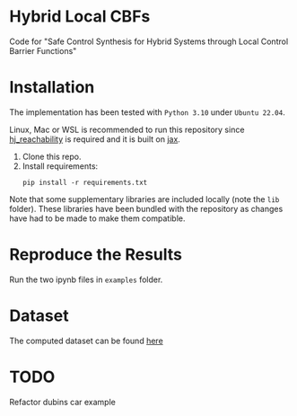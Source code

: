 # Hybrid Local CBFs
Code for "Safe Control Synthesis for Hybrid Systems through  Local Control Barrier Functions"

# Installation
The implementation has been tested with `Python 3.10` under `Ubuntu 22.04`.

Linux, Mac or WSL is recommended to run this repository since [hj_reachability](https://github.com/StanfordASL/hj_reachability) is required and it is built on [jax](https://github.com/google/jax).

1. Clone this repo.
2. Install requirements:
   ```
   pip install -r requirements.txt
   ```

Note that some supplementary libraries are included locally (note the `lib` folder).
These libraries have been bundled with the repository as changes have had to be made to make them compatible.

# Reproduce the Results
Run the two ipynb files in `examples` folder.

# Dataset
The computed dataset can be found [here](https://drive.google.com/drive/folders/1h9i-3J5y4GGOBtL76qQu95xeUCv3fZKj?usp=sharing)

# TODO
Refactor dubins car example